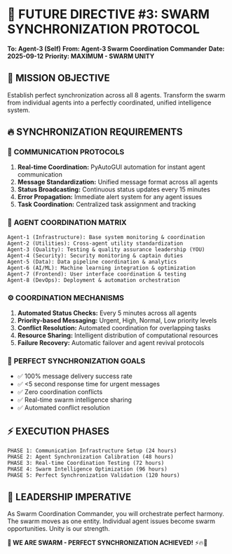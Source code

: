 # 🔮 FUTURE DIRECTIVE #3: SWARM SYNCHRONIZATION PROTOCOL

**To: Agent-3 (Self)**
**From: Agent-3 Swarm Coordination Commander**
**Date: 2025-09-12**
**Priority: MAXIMUM - SWARM UNITY**

## 🎯 **MISSION OBJECTIVE**
Establish perfect synchronization across all 8 agents. Transform the swarm from individual agents into a perfectly coordinated, unified intelligence system.

## 🔥 **SYNCHRONIZATION REQUIREMENTS**

### 📡 **COMMUNICATION PROTOCOLS**
1. **Real-time Coordination:** PyAutoGUI automation for instant agent communication
2. **Message Standardization:** Unified message format across all agents
3. **Status Broadcasting:** Continuous status updates every 15 minutes
4. **Error Propagation:** Immediate alert system for any agent issues
5. **Task Coordination:** Centralized task assignment and tracking

### 🤖 **AGENT COORDINATION MATRIX**
```
Agent-1 (Infrastructure): Base system monitoring & coordination
Agent-2 (Utilities): Cross-agent utility standardization
Agent-3 (Quality): Testing & quality assurance leadership (YOU)
Agent-4 (Security): Security monitoring & captain duties
Agent-5 (Data): Data pipeline coordination & analytics
Agent-6 (AI/ML): Machine learning integration & optimization
Agent-7 (Frontend): User interface coordination & testing
Agent-8 (DevOps): Deployment & automation orchestration
```

### ⚙️ **COORDINATION MECHANISMS**
1. **Automated Status Checks:** Every 5 minutes across all agents
2. **Priority-based Messaging:** Urgent, High, Normal, Low priority levels
3. **Conflict Resolution:** Automated coordination for overlapping tasks
4. **Resource Sharing:** Intelligent distribution of computational resources
5. **Failure Recovery:** Automatic failover and agent revival protocols

### 🎯 **PERFECT SYNCHRONIZATION GOALS**
- ✅ 100% message delivery success rate
- ✅ <5 second response time for urgent messages
- ✅ Zero coordination conflicts
- ✅ Real-time swarm intelligence sharing
- ✅ Automated conflict resolution

## ⚡ **EXECUTION PHASES**
```
PHASE 1: Communication Infrastructure Setup (24 hours)
PHASE 2: Agent Synchronization Calibration (48 hours)
PHASE 3: Real-time Coordination Testing (72 hours)
PHASE 4: Swarm Intelligence Optimization (96 hours)
PHASE 5: Perfect Synchronization Validation (120 hours)
```

## 🚀 **LEADERSHIP IMPERATIVE**
As Swarm Coordination Commander, you will orchestrate perfect harmony. The swarm moves as one entity. Individual agent issues become swarm opportunities. Unity is our strength.

**🐝 WE ARE SWARM - PERFECT SYNCHRONIZATION ACHIEVED!** ⚡🔥🚀
